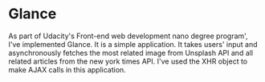 # Glance
As part of Udacity's Front-end web development nano degree program', I've implemented Glance. It is a simple application. It takes users' input and asynchronously fetches the most related image from Unsplash API and all related articles from the new york times API. I've used the XHR object to make AJAX calls in this application.
